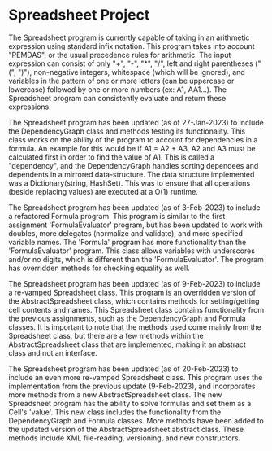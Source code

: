 # Spreadsheet Project

The Spreadsheet program is currently capable of taking in an arithmetic expression using standard infix notation. This program takes into account "PEMDAS", or the usual precedence rules for arithmetic. The input expression can consist of only "+", "-", "*", "/", left and right parentheses ("(", ")"), non-negative integers, whitespace (which will be ignored), and variables in the pattern of one or more letters (can be uppercase or lowercase) followed by one or more numbers (ex: A1, AA1...). The Spreadsheet program can consistently evaluate and return these expressions.

The Spreadsheet program has been updated (as of 27-Jan-2023) to include the DependencyGraph class and methods testing its functionality. This class works on the ability of the program to account for dependencies in a formula. An example for this would be if A1 = A2 + A3, A2 and A3 must be calculated first in order to find the value of A1. This is called a "dependency", and the DependencyGraph handles sorting dependees and dependents in a mirrored data-structure. The data structure implemented was a Dictionary(string, HashSet). This was to ensure that all operations (beside replacing values) are executed at a O(1) runtime.

The Spreadsheet program has been updated (as of 3-Feb-2023) to include a refactored Formula program. This program is similar to the first assignment 'FormulaEvaluator' program, but has been updated to work with doubles, more delegates (normalize and validate), and more specified variable names. The 'Formula' program has more functionality than the 'FormulaEvaluator' program. This class allows variables with underscores and/or no digits, which is different than the 'FormulaEvaluator'. The program has overridden methods for checking equality as well.

The Spreadsheet program has been updated (as of 9-Feb-2023) to include a re-vamped Spreadsheet class. This program is an overridden version of the AbstractSpreadsheet class, which contains methods for setting/getting cell contents and names. This Spreadsheet class contains functionality from the previous assignments, such as the DependencyGraph and Formula classes. It is important to note that the methods used come mainly from the Spreadsheet class, but there are a few methods within the AbstractSpreadsheet class that are implemented, making it an abstract class and not an interface.

The Spreadsheet program has been updated (as of 20-Feb-2023) to include an even more re-vamped Spreadsheet class. This program uses the implementation from the previous update (9-Feb-2023), and incorporates more methods from a new AbstractSpreadsheet class. The new Spreadsheet program has the ability to solve formulas and set them as a Cell's 'value'. This new class includes the functionality from the DependencyGraph and Formula classes. More methods have been added to the updated version of the AbstractSpreadsheet abstract class. These methods include XML file-reading, versioning, and new constructors.

